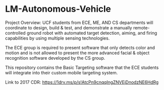 # LM-Autonomous-Vehicle

Project Overview: UCF students from ECE, ME, AND CS departments will coordinate to design, build & test, and demonstrate a manually remote-controlled ground robot with automated target detection, aiming, and firing capabilities by using multiple sensing technologies.

The ECE group is required to present software that only detects color and motion and is not allowed to present the more advanced facial & object recognition software developed by the CS group.

This repository contains the Basic Targeting software that the ECE students will integrate into their custom mobile targeting system.

Link to 2017 CDR: https://1drv.ms/p/s!AtcPn9cnqqIngZNVEjDnodzNE6HdRg
